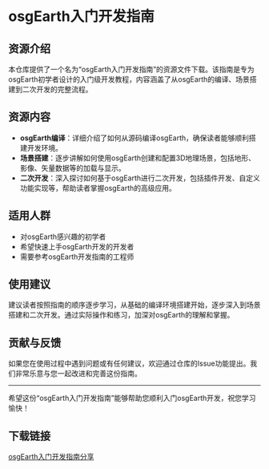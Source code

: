 # osgEarth入门开发指南

## 资源介绍

本仓库提供了一个名为“osgEarth入门开发指南”的资源文件下载。该指南是专为osgEarth初学者设计的入门级开发教程，内容涵盖了从osgEarth的编译、场景搭建到二次开发的完整流程。

## 资源内容

- **osgEarth编译**：详细介绍了如何从源码编译osgEarth，确保读者能够顺利搭建开发环境。
- **场景搭建**：逐步讲解如何使用osgEarth创建和配置3D地理场景，包括地形、影像、矢量数据等的加载与显示。
- **二次开发**：深入探讨如何基于osgEarth进行二次开发，包括插件开发、自定义功能实现等，帮助读者掌握osgEarth的高级应用。

## 适用人群

- 对osgEarth感兴趣的初学者
- 希望快速上手osgEarth开发的开发者
- 需要参考osgEarth开发指南的工程师

## 使用建议

建议读者按照指南的顺序逐步学习，从基础的编译环境搭建开始，逐步深入到场景搭建和二次开发。通过实际操作和练习，加深对osgEarth的理解和掌握。

## 贡献与反馈

如果您在使用过程中遇到问题或有任何建议，欢迎通过仓库的Issue功能提出。我们非常乐意与您一起改进和完善这份指南。

---

希望这份“osgEarth入门开发指南”能够帮助您顺利入门osgEarth开发，祝您学习愉快！

## 下载链接

[osgEarth入门开发指南分享](https://pan.quark.cn/s/ce22f9a5a32b)
